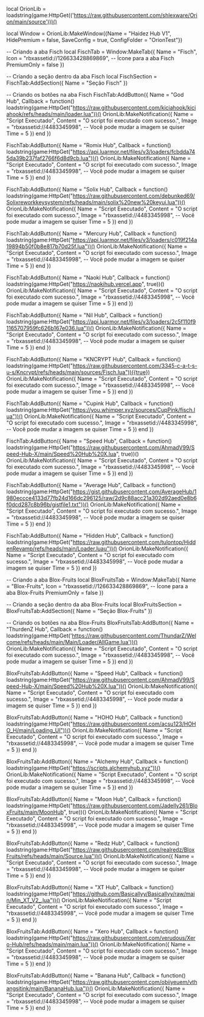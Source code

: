 local OrionLib = loadstring(game:HttpGet(('https://raw.githubusercontent.com/shlexware/Orion/main/source')))()

local Window = OrionLib:MakeWindow({Name = "Haidez Hub V1", HidePremium = false, SaveConfig = true, ConfigFolder = "OrionTest"})

-- Criando a aba Fisch
local FischTab = Window:MakeTab({
    Name = "Fisch",
    Icon = "rbxassetid://126633428869869",  -- Ícone para a aba Fisch
    PremiumOnly = false
})

-- Criando a seção dentro da aba Fisch
local FischSection = FischTab:AddSection({
    Name = "Seção Fisch"
})

-- Criando os botões na aba Fisch
FischTab:AddButton({
    Name = "God Hub",
    Callback = function()
        loadstring(game:HttpGet("https://raw.githubusercontent.com/kiciahook/kiciahook/refs/heads/main/loader.lua"))()
        OrionLib:MakeNotification({
            Name = "Script Executado",
            Content = "O script foi executado com sucesso.",
            Image = "rbxassetid://4483345998",  -- Você pode mudar a imagem se quiser
            Time = 5
        })
    end
})

FischTab:AddButton({
    Name = "Romix Hub",
    Callback = function()
        loadstring(game:HttpGet("https://api.luarmor.net/files/v3/loaders/fcbdda745da39b237faf2766f6d8d9cb.lua"))()
        OrionLib:MakeNotification({
            Name = "Script Executado",
            Content = "O script foi executado com sucesso.",
            Image = "rbxassetid://4483345998",  -- Você pode mudar a imagem se quiser
            Time = 5
        })
    end
})

FischTab:AddButton({
    Name = "Solix Hub",
    Callback = function()
        loadstring(game:HttpGet("https://raw.githubusercontent.com/debunked69/Solixreworkkeysystem/refs/heads/main/solix%20new%20keyui.lua"))() 
        OrionLib:MakeNotification({
            Name = "Script Executado",
            Content = "O script foi executado com sucesso.",
            Image = "rbxassetid://4483345998",  -- Você pode mudar a imagem se quiser
            Time = 5
        })
    end
})

FischTab:AddButton({
    Name = "Mercury Hub",
    Callback = function()
        loadstring(game:HttpGet("https://api.luarmor.net/files/v3/loaders/c019f214a19894b50f0b8e817b70d25f.lua"))() 
        OrionLib:MakeNotification({
            Name = "Script Executado",
            Content = "O script foi executado com sucesso.",
            Image = "rbxassetid://4483345998",  -- Você pode mudar a imagem se quiser
            Time = 5
        })
    end
})

FischTab:AddButton({
    Name = "Naoki Hub",
    Callback = function()
        loadstring(game:HttpGet("https://naokihub.vercel.app", true))()
        OrionLib:MakeNotification({
            Name = "Script Executado",
            Content = "O script foi executado com sucesso.",
            Image = "rbxassetid://4483345998",  -- Você pode mudar a imagem se quiser
            Time = 5
        })
    end
})

FischTab:AddButton({
    Name = "Nil Hub",
    Callback = function()
        loadstring(game:HttpGet("https://api.luarmor.net/files/v3/loaders/2c5f110f91165707959fc626b167e036.lua"))()
        OrionLib:MakeNotification({
            Name = "Script Executado",
            Content = "O script foi executado com sucesso.",
            Image = "rbxassetid://4483345998",  -- Você pode mudar a imagem se quiser
            Time = 5
        })
    end
})

FischTab:AddButton({
    Name = "KNCRYPT Hub",
    Callback = function()
        loadstring(game:HttpGet("https://raw.githubusercontent.com/3345-c-a-t-s-u-s/Kncrypt/refs/heads/main/sources/Fisch.lua"))({true})
        OrionLib:MakeNotification({
            Name = "Script Executado",
            Content = "O script foi executado com sucesso.",
            Image = "rbxassetid://4483345998",  -- Você pode mudar a imagem se quiser
            Time = 5
        })
    end
})

FischTab:AddButton({
    Name = "Cupink Hub",
    Callback = function()
        loadstring(game:HttpGet("https://you.whimper.xyz/sources/CupPink/fisch.lua"))()
        OrionLib:MakeNotification({
            Name = "Script Executado",
            Content = "O script foi executado com sucesso.",
            Image = "rbxassetid://4483345998",  -- Você pode mudar a imagem se quiser
            Time = 5
        })
    end
})

FischTab:AddButton({
    Name = "Speed Hub",
    Callback = function()
        loadstring(game:HttpGet("https://raw.githubusercontent.com/AhmadV99/Speed-Hub-X/main/Speed%20Hub%20X.lua", true))()
        OrionLib:MakeNotification({
            Name = "Script Executado",
            Content = "O script foi executado com sucesso.",
            Image = "rbxassetid://4483345998",  -- Você pode mudar a imagem se quiser
            Time = 5
        })
    end
})

FischTab:AddButton({
    Name = "Average Hub",
    Callback = function()
        loadstring(game:HttpGet("https://gist.githubusercontent.com/AverageHub/1980eccce4133d77fb24d166dc296125/raw/2d9c88acc21a302d92aed0e8b6f0dcd287c8b96b/gistfile1.txt"))()
        OrionLib:MakeNotification({
            Name = "Script Executado",
            Content = "O script foi executado com sucesso.",
            Image = "rbxassetid://4483345998",  -- Você pode mudar a imagem se quiser
            Time = 5
        })
    end
})

FischTab:AddButton({
    Name = "Hidden Hub",
    Callback = function()
        loadstring(game:HttpGet("https://raw.githubusercontent.com/tulontop/HiddenRevamp/refs/heads/main/Loader.luau"))()
        OrionLib:MakeNotification({
            Name = "Script Executado",
            Content = "O script foi executado com sucesso.",
            Image = "rbxassetid://4483345998",  -- Você pode mudar a imagem se quiser
            Time = 5
        })
    end
})

-- Criando a aba Blox-Fruits
local BloxFruitsTab = Window:MakeTab({
    Name = "Blox-Fruits",
    Icon = "rbxassetid://126633428869869",  -- Ícone para a aba Blox-Fruits
    PremiumOnly = false
})

-- Criando a seção dentro da aba Blox-Fruits
local BloxFruitsSection = BloxFruitsTab:AddSection({
    Name = "Seção Blox-Fruits"
})

-- Criando os botões na aba Blox-Fruits
BloxFruitsTab:AddButton({
    Name = "ThurdenZ Hub",
    Callback = function()
        loadstring(game:HttpGet('https://raw.githubusercontent.com/ThundarZ/Welcome/refs/heads/main/Main/Loader/AllGame.lua'))()
        OrionLib:MakeNotification({
            Name = "Script Executado",
            Content = "O script foi executado com sucesso.",
            Image = "rbxassetid://4483345998",  -- Você pode mudar a imagem se quiser
            Time = 5
        })
    end
})

BloxFruitsTab:AddButton({
    Name = "Speed Hub",
    Callback = function()
        loadstring(game:HttpGet("https://raw.githubusercontent.com/AhmadV99/Speed-Hub-X/main/Speed%20Hub%20X.lua"))()
        OrionLib:MakeNotification({
            Name = "Script Executado",
            Content = "O script foi executado com sucesso.",
            Image = "rbxassetid://4483345998",  -- Você pode mudar a imagem se quiser
            Time = 5
        })
    end
})

BloxFruitsTab:AddButton({
    Name = "HOHO Hub",
    Callback = function()
        loadstring(game:HttpGet("https://raw.githubusercontent.com/acsu123/HOHO_H/main/Loading_UI"))()
        OrionLib:MakeNotification({
            Name = "Script Executado",
            Content = "O script foi executado com sucesso.",
            Image = "rbxassetid://4483345998",  -- Você pode mudar a imagem se quiser
            Time = 5
        })
    end
})

BloxFruitsTab:AddButton({
    Name = "Alchemy Hub",
    Callback = function()
        loadstring(game:HttpGet("https://scripts.alchemyhub.xyz"))()
        OrionLib:MakeNotification({
            Name = "Script Executado",
            Content = "O script foi executado com sucesso.",
            Image = "rbxassetid://4483345998",  -- Você pode mudar a imagem se quiser
            Time = 5
        })
    end
})

BloxFruitsTab:AddButton({
    Name = "Moon Hub",
    Callback = function()
        loadstring(game:HttpGet("https://raw.githubusercontent.com/Jadelly261/BloxFruits/main/MoonHub", true))()
        OrionLib:MakeNotification({
            Name = "Script Executado",
            Content = "O script foi executado com sucesso.",
            Image = "rbxassetid://4483345998",  -- Você pode mudar a imagem se quiser
            Time = 5
        })
    end
})

BloxFruitsTab:AddButton({
    Name = "Redz Hub",
    Callback = function()
        loadstring(game:HttpGet("https://raw.githubusercontent.com/realredz/BloxFruits/refs/heads/main/Source.lua"))()
        OrionLib:MakeNotification({
            Name = "Script Executado",
            Content = "O script foi executado com sucesso.",
            Image = "rbxassetid://4483345998",  -- Você pode mudar a imagem se quiser
            Time = 5
        })
    end
})

BloxFruitsTab:AddButton({
    Name = "XT Hub",
    Callback = function()
        loadstring(game:HttpGet("https://github.com/Basicallyy/Basicallyy/raw/main/Min_XT_V2_.lua"))()
        OrionLib:MakeNotification({
            Name = "Script Executado",
            Content = "O script foi executado com sucesso.",
            Image = "rbxassetid://4483345998",  -- Você pode mudar a imagem se quiser
            Time = 5
        })
    end
})

BloxFruitsTab:AddButton({
    Name = "Xero Hub",
    Callback = function()
        loadstring(game:HttpGet("https://raw.githubusercontent.com/verudous/Xero-Hub/refs/heads/main/main.lua"))() 
        OrionLib:MakeNotification({
            Name = "Script Executado",
            Content = "O script foi executado com sucesso.",
            Image = "rbxassetid://4483345998",  -- Você pode mudar a imagem se quiser
            Time = 5
        })
    end
})

BloxFruitsTab:AddButton({
    Name = "Banana Hub",
    Callback = function()
        loadstring(game:HttpGet("https://raw.githubusercontent.com/obiiyeuem/vthangsitink/main/BananaHub.lua"))()
        OrionLib:MakeNotification({
            Name = "Script Executado",
            Content = "O script foi executado com sucesso.",
            Image = "rbxassetid://4483345998",  -- Você pode mudar a imagem se quiser
            Time = 5
        })
    end
})

